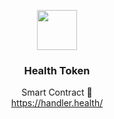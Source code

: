 <p align="center">
  <img src="https://health-token-logo.s3.us-east-2.amazonaws.com/Token%20Logo.png" width="64" />
  <h3 align="center">Health Token</h3>
</p>
<p align="center">
  <span align="center">Smart Contract 🚀</span>
  <br/>
  <a href ="https://handler.health/" target="_blank">https://handler.health/</a>
</p>
